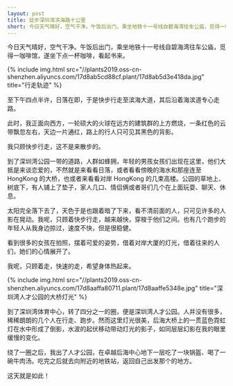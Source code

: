 ```yaml
---
layout: post
title: 徒步深圳湾滨海路十公里
short: 今日天气晴好，空气干净。午饭后出门，乘坐地铁十一号线自碧海湾往车公庙，觅得一咖啡馆，遂坐下点一杯咖啡，看起书来
---
```


今日天气晴好，空气干净。午饭后出门，乘坐地铁十一号线自碧海湾往车公庙，觅得一咖啡馆，遂坐下点一杯咖啡，看起书来。

{% include img.html src="//plants2019.oss-cn-shenzhen.aliyuncs.com/17d8ab5cd88cf.plant/17d8ab5d3e418da.jpg" title="行走轨迹" %}

至下午四点半许，日落在即，于是快步行走至滨海大道，其后沿着海滨道专心走路。

此时，我正面向西方，一轮硕大的火球在远方的建筑群的上方燃烧，一条红色的云带飘忽左右，天边一片通红，路上的行人只可见其黑色的背影。

我只顾快步行走，这不是来散步的。

到了深圳湾公园一带的道路，人群如蜂拥，年轻的男孩女孩们出现在这里，他们大抵是来谈恋爱的，不然就是来看看日落，或者看看傍晚的海水和那座连至 HongKong 的大桥，也或者来看看对岸 HongKong 的几束高楼。公园的草地上、树底下，有人铺上了垫子，家人几口、情侣俩或者哥们几个在上面玩耍、聊天、休息。

太阳完全落下去了，天色于是也跟着暗了下来，看不清前面的人，只可见许多的人影在晃动。我呢，只顾着快步行走，越来越快，穿梭于他们之间。也有几个跑步的年轻人从我身边掠过，速度不快，但是很稳健。

看到很多的女孩在拍照，摆着可爱的姿势，借着对岸大厦的灯光，借着往来的人们，她们的心情展开了。

我呢，只顾着走，快速的走，希望身体热起来。

{% include img.html src="//plants2019.oss-cn-shenzhen.aliyuncs.com/17d8aaffa80711.plant/17d8aaffe5348e.jpg" title="深圳湾人才公园的大桥灯光" %}

到了深圳湾体育中心，转了四分之一的圈，便是深圳湾人才公园。人并没有很多，稀稀朗朗的几个人在行走、跑步。然而这里灯光很美，后海大桥上的一贯蓝色霓虹灯在水中形成了倒影，水波的起伏移动带动灯光的影子，如同层层幻影在我的眼里缓慢的变化。

绕了一圈之后，我出了人才公园，在卓越后海中心地下一层吃了一块锅盔、喝了一碗牛肉汤。吃完之后就去向附近的地铁站，返回自己出发那个的地方。

这天就是如此！